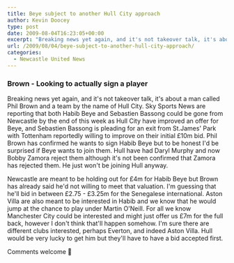 ```yaml
---
title: Beye subject to another Hull City approach
author: Kevin Doocey
type: post
date: 2009-08-04T16:23:05+00:00
excerpt: "Breaking news yet again, and it's not takeover talk, it's about a man called Phil Brown and a team by the name of"
url: /2009/08/04/beye-subject-to-another-hull-city-approach/
categories:
  - Newcastle United News
---
```


### Brown - Looking to actually sign a player

Breaking news yet again, and it's not takeover talk, it's about a man called Phil Brown and a team by the name of Hull City. Sky Sports News are reporting that both Habib Beye and Sebastien Bassong could be gone from Newcastle by the end of this week as Hull City have improved an offer for Beye, and Sebastien Bassong is pleading for an exit from St.James' Park with Tottenham reportedly willing to improve on their initial £10m bid. Phil Brown has confirmed he wants to sign Habib Beye but to be honest I'd be surprised if Beye wants to join them. Hull have had Daryl Murphy and now Bobby Zamora reject them although it's not been confirmed that Zamora has rejected them. He just won't be joining Hull anyway.

Newcastle are meant to be holding out for £4m for Habib Beye but Brown has already said he'd not willing to meet that valuation. I'm guessing that he'll bid in between £2.75 - £3.25m for the Senegalese international. Aston Villa are also meant to be interested in Habib and we know that he would jump at the chance to play under Martin O'Neill. For all we know Manchester City could be interested and might just offer us £7m for the full back, however I don't think that'll happen somehow. I'm sure there are different clubs interested, perhaps Everton, and indeed Aston Villa. Hull would be very lucky to get him but they'll have to have a bid accepted first.

Comments welcome 🙂
